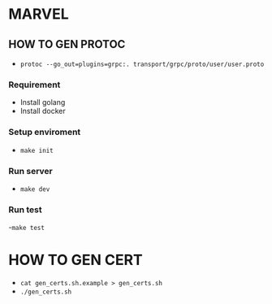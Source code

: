 # MARVEL

## HOW TO GEN PROTOC
- `protoc --go_out=plugins=grpc:. transport/grpc/proto/user/user.proto`

### Requirement
- Install golang
- Install docker

### Setup enviroment
- ```make init```

### Run server 
- ```make dev```

### Run test
-```make test```

# HOW TO GEN CERT 
- `cat gen_certs.sh.example > gen_certs.sh`
- `./gen_certs.sh`
